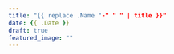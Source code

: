 ```yaml
---
title: "{{ replace .Name "-" " " | title }}"
date: {{ .Date }}
draft: true
featured_image: ""
---
```


